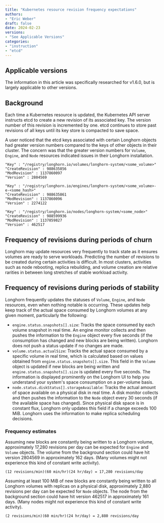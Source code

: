 ```yaml
---
title: "Kubernetes resource revision frequency expectations"
authors:
- "Eric Weber"
draft: false
date: 2024-02-23
versions:
- "See Applicable Versions"
categories:
- "instruction"
- "etcd"
---
```


## Applicable versions

The information in this article was specifically researched for v1.6.0, but is largely applicable to other versions.

<!-- truncate -->
## Background

Each time a Kubernetes resource is updated, the Kubernetes API server instructs etcd to create a new revision of its
associated key. The version number of this revision is incremented by one. etcd continues to store past revisions of all
keys until its key store is compacted to save space.

A user noticed that the etcd keys associated with certain Longhorn objects had greater version numbers compared to the
keys of other objects in their cluster. The concern was that the greater version numbers for `Volume`, `Engine`, and
`Node` resources indicated issues in their Longhorn installation.

```
"Key" : "/registry/longhorn.io/volumes/longhorn-system/<some_volume>"
"CreateRevision" : 988635856
"ModRevision" : 1137860097
"Version" : 2804569

"Key" : "/registry/longhorn.io/engines/longhorn-system/<some_volume>-e-<some_hash>"
"CreateRevision" : 988635861
"ModRevision" : 1137860096
"Version" : 2274122

"Key" : "/registry/longhorn.io/nodes/longhorn-system/<some_node>"
"CreateRevision" : 988599936
"ModRevision" : 1137859827
"Version" : 462517
```

## Frequency of revisions during periods of churn

Longhorn may update resources very frequently to track state as it ensures volumes are ready to serve workloads.
Predicting the number of revisions to be created during certain activities is difficult. In most clusters, activities
such as node rebooting, replica rebuilding, and volume creation are relative rarities in between long stretches of
stable workload activity.

## Frequency of revisions during periods of stability

Longhorn frequently updates the statuses of `Volume`, `Engine`, and `Node` resources, even when nothing notable is
occurring. These updates help keep track of the actual space consumed by Longhorn volumes at any given moment,
particularly the following:

- `engine.status.snapshots[].size`: Tracks the space consumed by each volume snapshot in real time. An engine monitor
  collects and then pushes the information to the `Engine` object every five seconds (if the consumption has changed and
  new blocks are being written). Longhorn does not push a status update if no changes are made.
- `volume.status.actualSize`: Tracks the actual space consumed by a specific volume in real time, which is calculated
  based on values obtained from `engine.status.snapshots[].size`. This field in the `Volume` object is updated if new
  blocks are being written and `engine.status.snapshots[].size` is updated every five seconds. The information is
  displayed prominently on the Longhorn UI to help you understand your system's space consumption on a per-volume basis.
- `node.status.diskStatus[].storageAvailable`: Tracks the actual amount of space available on a physical disk in real
  time. A disk monitor collects and then pushes the information to the `Node` object every 30 seconds (if the available
  space has changed). Since physical disk space is in constant flux, Longhorn only updates this field if a change
  exceeds 100 MiB. Longhorn uses the information to make replica scheduling decisions.

### Frequency estimates

Assuming new blocks are constantly being written to a Longhorn volume, approximately 17,280 revisions per day can be
expected for `Engine` and `Volume` objects. The volume from the background section could have hit version 2804569 in
approximately 162 days. (Many volumes might not experience this kind of constant write activity).

```
(12 revisions/min)(60 min/hr)(24 hr/day) = 17,280 revisions/day
```

Assuming at least 100 MiB of new blocks are constantly being written to all Longhorn volumes with replicas on a physical
disk, approximately 2,880 revisions per day can be expected for `Node` objects. The node from the background section
could have hit version 462517 in approximately 161 days. (Many nodes might not experience this kind of constant write
activity).

```
(2 revisions/min)(60 min/hr)(24 hr/day) = 2,880 revisions/day
```
